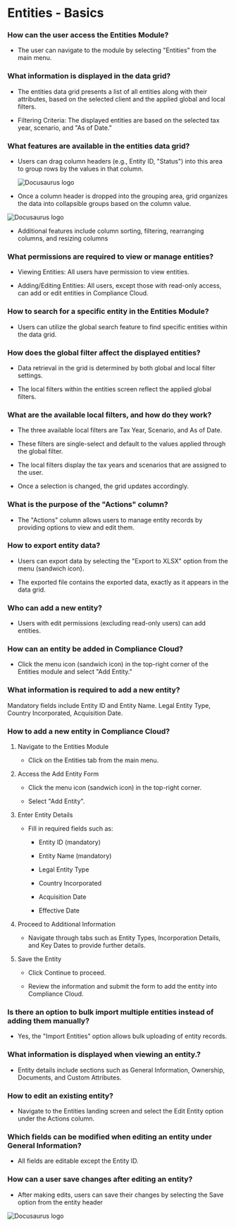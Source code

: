 # Entities - Basics

### How can the user access the Entities Module?

- The user can navigate to the module by selecting "Entities" from the main menu.

### What information is displayed in the data grid?

- The entities data grid presents a list of all entities along with their attributes, based on the selected client and the applied global and local filters.

- Filtering Criteria: The displayed entities are based on the selected tax year, scenario, and "As of Date."

### What features are available in the entities data grid?

- Users can drag column headers (e.g., Entity ID, "Status") into this area to group rows by the values in that column.

  ![Docusaurus logo](/img/entities-1.png)

- Once a column header is dropped into the grouping area, grid organizes the data into collapsible groups based on the column value.

![Docusaurus logo](/img/entities-2.png)

- Additional features include column sorting, filtering, rearranging columns, and resizing columns

### What permissions are required to view or manage entities?

- Viewing Entities: All users have permission to view entities.

- Adding/Editing Entities: All users, except those with read-only access, can add or edit entities in Compliance Cloud.

### How to search for a specific entity in the Entities Module?

- Users can utilize the global search feature to find specific entities within the data grid.

### How does the global filter affect the displayed entities?

- Data retrieval in the grid is determined by both global and local filter settings.

- The local filters within the entities screen reflect the applied global filters.

### What are the available local filters, and how do they work?

- The three available local filters are Tax Year, Scenario, and As of Date.

- These filters are single-select and default to the values applied through the global filter.

- The local filters display the tax years and scenarios that are assigned to the user.

- Once a selection is changed, the grid updates accordingly.

### What is the purpose of the "Actions" column?

- The "Actions" column allows users to manage entity records by providing options to view and edit them.

### How to export entity data?

- Users can export data by selecting the "Export to XLSX" option from the menu (sandwich icon).

- The exported file contains the exported data, exactly as it appears in the data grid.

### Who can add a new entity?

- Users with edit permissions (excluding read-only users) can add entities.

### How can an entity be added in Compliance Cloud?

- Click the menu icon (sandwich icon) in the top-right corner of the Entities module and select "Add Entity."

### What information is required to add a new entity?

Mandatory fields include Entity ID and Entity Name. Legal Entity Type, Country Incorporated, Acquisition Date.

### How to add a new entity in Compliance Cloud?

1. Navigate to the Entities Module

   - Click on the Entities tab from the main menu.

2. Access the Add Entity Form

   - Click the menu icon (sandwich icon) in the top-right corner.

   - Select "Add Entity".

3. Enter Entity Details

   - Fill in required fields such as:

     - Entity ID (mandatory)

     - Entity Name (mandatory)

     - Legal Entity Type

     - Country Incorporated

     - Acquisition Date

     - Effective Date

4. Proceed to Additional Information

   - Navigate through tabs such as Entity Types, Incorporation Details, and Key Dates to provide further details.

5. Save the Entity

   - Click Continue to proceed.

   - Review the information and submit the form to add the entity into Compliance Cloud.

### Is there an option to bulk import multiple entities instead of adding them manually?

- Yes, the "Import Entities" option allows bulk uploading of entity records.

### What information is displayed when viewing an entity.?

- Entity details include sections such as General Information, Ownership, Documents, and Custom Attributes.

### How to edit an existing entity?

- Navigate to the Entities landing screen and select the Edit Entity option under the Actions column.

### Which fields can be modified when editing an entity under General Information?

- All fields are editable except the Entity ID.

### How can a user save changes after editing an entity?

- After making edits, users can save their changes by selecting the Save option from the entity header

![Docusaurus logo](/img/entities-3.png)
